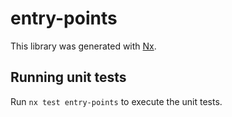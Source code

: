 # entry-points

This library was generated with [Nx](https://nx.dev).

## Running unit tests

Run `nx test entry-points` to execute the unit tests.
